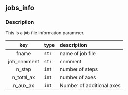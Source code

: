 ﻿## jobs_info

### Description

This is a job file information parameter.

|key|type|description|
|:---:|:---|:---|
|fname|`str`|name of job file|
|job_comment|`str`|comment|
|n_step|`int`|number of steps|
|n_total_ax|`int`|number of axes|
|n_aux_ax|`int`|Number of additional axes|
